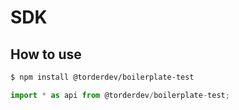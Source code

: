 # SDK

## How to use

```sh
$ npm install @torderdev/boilerplate-test
```

```ts
import * as api from @torderdev/boilerplate-test;
```
